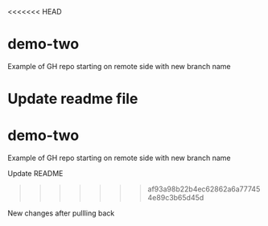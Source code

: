 <<<<<<< HEAD
# demo-twoExample  of GH repo starting on remote side with new branch nameUpdate readme file
=======
# demo-two
Example  of GH repo starting on remote side with new branch name

Update README
>>>>>>> af93a98b22b4ec62862a6a777454e89c3b65d45d

New changes after pullling back

